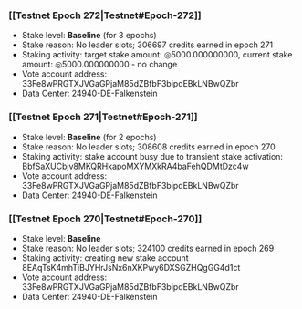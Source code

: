 ### [[Testnet Epoch 272|Testnet#Epoch-272]]
* Stake level: **Baseline** (for 3 epochs)
* Stake reason: No leader slots; 306697 credits earned in epoch 271
* Staking activity: target stake amount: ◎5000.000000000, current stake amount: ◎5000.000000000 - no change
* Vote account address: 33Fe8wPRGTXJVGaGPjaM85dZBfbF3bipdEBkLNBwQZbr
* Data Center: 24940-DE-Falkenstein
### [[Testnet Epoch 271|Testnet#Epoch-271]]
* Stake level: **Baseline** (for 2 epochs)
* Stake reason: No leader slots; 308608 credits earned in epoch 270
* Staking activity: stake account busy due to transient stake activation: BbfSaXUCbjv8MKQRHkapoMXYMXkRA4baFehQDMtDzc4w
* Vote account address: 33Fe8wPRGTXJVGaGPjaM85dZBfbF3bipdEBkLNBwQZbr
* Data Center: 24940-DE-Falkenstein
### [[Testnet Epoch 270|Testnet#Epoch-270]]
* Stake level: **Baseline**
* Stake reason: No leader slots; 324100 credits earned in epoch 269
* Staking activity: creating new stake account 8EAqTsK4mhTiBJYHrJsNx6nXKPwy6DXSGZHQgGG4d1ct
* Vote account address: 33Fe8wPRGTXJVGaGPjaM85dZBfbF3bipdEBkLNBwQZbr
* Data Center: 24940-DE-Falkenstein